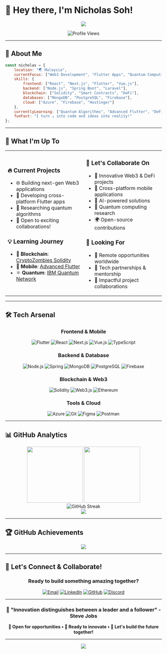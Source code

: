 # 👋 Hey there, I'm Nicholas Soh!

<div align="center">
  <img src="https://readme-typing-svg.herokuapp.com/?font=Fira+Code&size=32&center=true&vCenter=true&width=600&height=70&color=00D9FF&duration=3000&lines=Full-Stack+Software+Engineer+🚀;Blockchain+%26+AI+Researcher+🔬;Flutter+%26+Web3+Developer+💎;Open+for+Global+Collaborations+🌍" />
</div>

<div align="center">
  
  ![Profile Views](https://komarev.com/ghpvc/?username=niczrsoh&color=00D9FF&style=for-the-badge&label=PROFILE+VIEWS)
  
</div>

---

## 🚀 **About Me**

```javascript
const nicholas = {
    location: "🌏 Malaysia",
    currentFocus: ["Web3 Development", "Flutter Apps", "Quantum Computing"],
    skills: {
        frontend: ["React", "Next.js", "Flutter", "Vue.js"],
        backend: ["Node.js", "Spring Boot", "Laravel"],
        blockchain: ["Solidity", "Smart Contracts", "DeFi"],
        databases: ["MongoDB", "PostgreSQL", "Firebase"],
        cloud: ["Azure", "Firebase", "Hostinger"]
    },
    currentlyLearning: ["Quantum Algorithms", "Advanced Flutter", "DeFi Protocols"],
    funFact: "I turn ☕ into code and ideas into reality!"
};
```

---

## 🎯 **What I'm Up To**

<table>
<tr>
<td width="50%">

### 🔥 **Current Projects**
- 🌐 Building next-gen Web3 applications
- 📱 Developing cross-platform Flutter apps
- 🧠 Researching quantum algorithms
- 🤝 Open to exciting collaborations!

### 💡 **Learning Journey**
- 🔗 **Blockchain**: [CryptoZombies Solidity](https://cryptozombies.io/en/lesson)
- 📱 **Mobile**: [Advanced Flutter](https://flutter.dev/learn)  
- ⚛️ **Quantum**: [IBM Quantum Network](https://quantum.cloud.ibm.com)

</td>
<td width="50%">

### 🌟 **Let's Collaborate On**
- 🚀 Innovative Web3 & DeFi projects
- 📱 Cross-platform mobile applications
- 🤖 AI-powered solutions
- 🔬 Quantum computing research
- 🌍 Open-source contributions

### 🎯 **Looking For**
- 💼 Remote opportunities worldwide
- 🤝 Tech partnerships & mentorship
- 🌟 Impactful project collaborations

</td>
</tr>
</table>

---

## 🛠️ **Tech Arsenal**

<div align="center">

### **Frontend & Mobile**
![Flutter](https://img.shields.io/badge/Flutter-02569B?style=for-the-badge&logo=flutter&logoColor=white)
![React](https://img.shields.io/badge/React-20232A?style=for-the-badge&logo=react&logoColor=61DAFB)
![Next.js](https://img.shields.io/badge/Next.js-000000?style=for-the-badge&logo=nextdotjs&logoColor=white)
![Vue.js](https://img.shields.io/badge/Vue.js-35495E?style=for-the-badge&logo=vuedotjs&logoColor=4FC08D)
![TypeScript](https://img.shields.io/badge/TypeScript-007ACC?style=for-the-badge&logo=typescript&logoColor=white)

### **Backend & Database**
![Node.js](https://img.shields.io/badge/Node.js-43853D?style=for-the-badge&logo=nodedotjs&logoColor=white)
![Spring](https://img.shields.io/badge/Spring-6DB33F?style=for-the-badge&logo=spring&logoColor=white)
![MongoDB](https://img.shields.io/badge/MongoDB-4EA94B?style=for-the-badge&logo=mongodb&logoColor=white)
![PostgreSQL](https://img.shields.io/badge/PostgreSQL-316192?style=for-the-badge&logo=postgresql&logoColor=white)
![Firebase](https://img.shields.io/badge/Firebase-039BE5?style=for-the-badge&logo=Firebase&logoColor=white)

### **Blockchain & Web3**
![Solidity](https://img.shields.io/badge/Solidity-363636?style=for-the-badge&logo=solidity&logoColor=white)
![Web3.js](https://img.shields.io/badge/Web3.js-F16822?style=for-the-badge&logo=web3dotjs&logoColor=white)
![Ethereum](https://img.shields.io/badge/Ethereum-3C3C3D?style=for-the-badge&logo=ethereum&logoColor=white)

### **Tools & Cloud**
![Azure](https://img.shields.io/badge/Microsoft_Azure-0089D0?style=for-the-badge&logo=microsoft-azure&logoColor=white)
![Git](https://img.shields.io/badge/Git-F05032?style=for-the-badge&logo=git&logoColor=white)
![Figma](https://img.shields.io/badge/Figma-F24E1E?style=for-the-badge&logo=figma&logoColor=white)
![Postman](https://img.shields.io/badge/Postman-FF6C37?style=for-the-badge&logo=postman&logoColor=white)

</div>

---

## 📊 **GitHub Analytics**

<div align="center">
  <img height="180em" src="https://github-readme-stats.vercel.app/api?username=niczrsoh&show_icons=true&theme=tokyonight&include_all_commits=true&count_private=true"/>
  <img height="180em" src="https://github-readme-stats.vercel.app/api/top-langs/?username=niczrsoh&layout=compact&langs_count=8&theme=tokyonight"/>
</div>

<div align="center">
  <img src="https://github-readme-streak-stats.herokuapp.com/?user=niczrsoh&theme=tokyonight" alt="GitHub Streak" />
</div>

<div align="center">
  <img src="https://github-readme-activity-graph.vercel.app/graph?username=niczrsoh&theme=tokyo-night&hide_border=true" />
</div>

---

## 🏆 **GitHub Achievements**

<div align="center">
  <img src="https://github-profile-trophy.vercel.app/?username=niczrsoh&theme=tokyonight&no-frame=true&margin-w=15&margin-h=15&column=6" />
</div>

---

## 🤝 **Let's Connect & Collaborate!**

<div align="center">

### **Ready to build something amazing together?**

[![Email](https://img.shields.io/badge/Email-D14836?style=for-the-badge&logo=gmail&logoColor=white)](mailto:422zrsoh@gmail.com)
[![LinkedIn](https://img.shields.io/badge/LinkedIn-0077B5?style=for-the-badge&logo=linkedin&logoColor=white)](https://www.linkedin.com/in/soh-zen-ren-08a0391bb/)
[![GitHub](https://img.shields.io/badge/GitHub-100000?style=for-the-badge&logo=github&logoColor=white)](https://github.com/niczrsoh)
[![Discord](https://img.shields.io/badge/Discord-7289DA?style=for-the-badge&logo=discord&logoColor=white)](#)

</div>

---

<div align="center">

### **💭 "Innovation distinguishes between a leader and a follower" - Steve Jobs**

**🌟 Open for opportunities • 🚀 Ready to innovate • 🤝 Let's build the future together!**

</div>

---

<div align="center">
  <img src="https://capsule-render.vercel.app/api?type=waving&color=00D9FF&height=120&section=footer"/>
</div>
